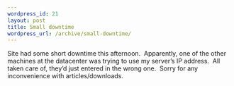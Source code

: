 ```yaml
--- 
wordpress_id: 21
layout: post
title: Small downtime
wordpress_url: /archive/small-downtime/
---
```


Site had some short downtime this afternoon.&nbsp; Apparently, one of the other machines at the datacenter was trying to use my server&rsquo;s IP address.&nbsp; All taken care of, they&rsquo;d just entered in the wrong one.&nbsp; Sorry for any inconvenience with articles/downloads.
         
